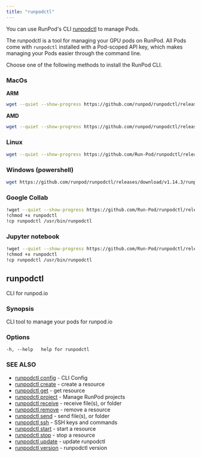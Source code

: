 ```yaml
---
title: "runpodctl"
---
```


You can use RunPod's CLI [runpodctl](https://github.com/runpod/runpodctl) to manage Pods.

The runpodctl is a tool for managing your GPU pods on RunPod.
All Pods come with `runpodctl` installed with a Pod-scoped API key, which makes managing your Pods easier through the command line.

Choose one of the following methods to install the RunPod CLI.

### MacOs

**ARM**

```bash
wget --quiet --show-progress https://github.com/runpod/runpodctl/releases/download/v1.14.3/runpodctl-darwin-arm64 -O runpodctl && chmod +x runpodctl && sudo mv runpodctl /usr/local/bin/runpodctl
```

**AMD**

```bash
wget --quiet --show-progress https://github.com/runpod/runpodctl/releases/download/v1.14.3/runpodctl-darwin-amd64 -O runpodctl && chmod +x runpodctl && sudo mv runpodctl /usr/local/bin/runpodctl
```

### Linux

```bash
wget --quiet --show-progress https://github.com/Run-Pod/runpodctl/releases/download/v1.14.3/runpodctl-linux-amd -O runpodctl && chmod +x runpodctl && sudo cp runpodctl /usr/bin/runpodctl
```

### Windows (powershell)

```bash
wget https://github.com/runpod/runpodctl/releases/download/v1.14.3/runpodctl-win-amd -O runpodctl.exe
```

### Google Collab

```bash
!wget --quiet --show-progress https://github.com/Run-Pod/runpodctl/releases/download/v1.14.3/runpodctl-linux-amd -O runpodctl
!chmod +x runpodctl
!cp runpodctl /usr/bin/runpodctl
```

### Jupyter notebook

```bash
!wget --quiet --show-progress https://github.com/Run-Pod/runpodctl/releases/download/v1.14.3/runpodctl-linux-amd -O runpodctl
!chmod +x runpodctl
!cp runpodctl /usr/bin/runpodctl
```

## runpodctl

CLI for runpod.io

### Synopsis

CLI tool to manage your pods for runpod.io

### Options

```
-h, --help   help for runpodctl
```

### SEE ALSO

- [runpodctl config](runpodctl_config.md) - CLI Config
- [runpodctl create](runpodctl_create.md) - create a resource
- [runpodctl get](runpodctl_get.md) - get resource
- [runpodctl project](runpodctl_project.md) - Manage RunPod projects
- [runpodctl receive](runpodctl_receive.md) - receive file(s), or folder
- [runpodctl remove](runpodctl_remove.md) - remove a resource
- [runpodctl send](runpodctl_send.md) - send file(s), or folder
- [runpodctl ssh](runpodctl_ssh.md) - SSH keys and commands
- [runpodctl start](runpodctl_start.md) - start a resource
- [runpodctl stop](runpodctl_stop.md) - stop a resource
- [runpodctl update](runpodctl_update.md) - update runpodctl
- [runpodctl version](runpodctl_version.md) - runpodctl version
